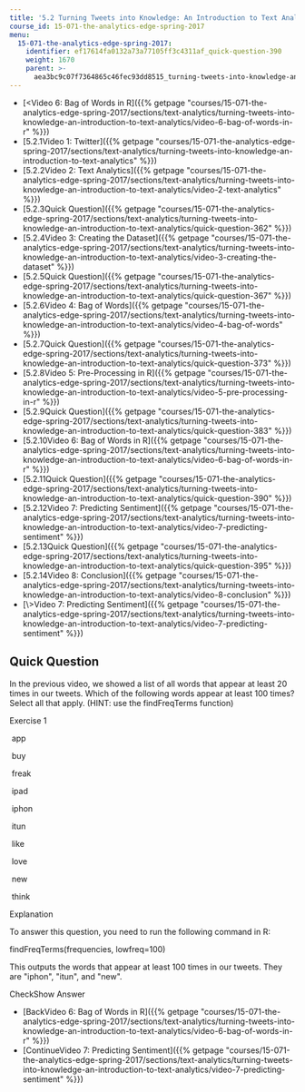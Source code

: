 ```yaml
---
title: '5.2 Turning Tweets into Knowledge: An Introduction to Text Analytics'
course_id: 15-071-the-analytics-edge-spring-2017
menu:
  15-071-the-analytics-edge-spring-2017:
    identifier: ef17614fa0132a73a77105ff3c4311af_quick-question-390
    weight: 1670
    parent: >-
      aea3bc9c07f7364865c46fec93dd8515_turning-tweets-into-knowledge-an-introduction-to-text-analytics
---
```

*   [<Video 6: Bag of Words in R]({{% getpage "courses/15-071-the-analytics-edge-spring-2017/sections/text-analytics/turning-tweets-into-knowledge-an-introduction-to-text-analytics/video-6-bag-of-words-in-r" %}})
*   [5.2.1Video 1: Twitter]({{% getpage "courses/15-071-the-analytics-edge-spring-2017/sections/text-analytics/turning-tweets-into-knowledge-an-introduction-to-text-analytics" %}})
*   [5.2.2Video 2: Text Analytics]({{% getpage "courses/15-071-the-analytics-edge-spring-2017/sections/text-analytics/turning-tweets-into-knowledge-an-introduction-to-text-analytics/video-2-text-analytics" %}})
*   [5.2.3Quick Question]({{% getpage "courses/15-071-the-analytics-edge-spring-2017/sections/text-analytics/turning-tweets-into-knowledge-an-introduction-to-text-analytics/quick-question-362" %}})
*   [5.2.4Video 3: Creating the Dataset]({{% getpage "courses/15-071-the-analytics-edge-spring-2017/sections/text-analytics/turning-tweets-into-knowledge-an-introduction-to-text-analytics/video-3-creating-the-dataset" %}})
*   [5.2.5Quick Question]({{% getpage "courses/15-071-the-analytics-edge-spring-2017/sections/text-analytics/turning-tweets-into-knowledge-an-introduction-to-text-analytics/quick-question-367" %}})
*   [5.2.6Video 4: Bag of Words]({{% getpage "courses/15-071-the-analytics-edge-spring-2017/sections/text-analytics/turning-tweets-into-knowledge-an-introduction-to-text-analytics/video-4-bag-of-words" %}})
*   [5.2.7Quick Question]({{% getpage "courses/15-071-the-analytics-edge-spring-2017/sections/text-analytics/turning-tweets-into-knowledge-an-introduction-to-text-analytics/quick-question-373" %}})
*   [5.2.8Video 5: Pre-Processing in R]({{% getpage "courses/15-071-the-analytics-edge-spring-2017/sections/text-analytics/turning-tweets-into-knowledge-an-introduction-to-text-analytics/video-5-pre-processing-in-r" %}})
*   [5.2.9Quick Question]({{% getpage "courses/15-071-the-analytics-edge-spring-2017/sections/text-analytics/turning-tweets-into-knowledge-an-introduction-to-text-analytics/quick-question-383" %}})
*   [5.2.10Video 6: Bag of Words in R]({{% getpage "courses/15-071-the-analytics-edge-spring-2017/sections/text-analytics/turning-tweets-into-knowledge-an-introduction-to-text-analytics/video-6-bag-of-words-in-r" %}})
*   [5.2.11Quick Question]({{% getpage "courses/15-071-the-analytics-edge-spring-2017/sections/text-analytics/turning-tweets-into-knowledge-an-introduction-to-text-analytics/quick-question-390" %}})
*   [5.2.12Video 7: Predicting Sentiment]({{% getpage "courses/15-071-the-analytics-edge-spring-2017/sections/text-analytics/turning-tweets-into-knowledge-an-introduction-to-text-analytics/video-7-predicting-sentiment" %}})
*   [5.2.13Quick Question]({{% getpage "courses/15-071-the-analytics-edge-spring-2017/sections/text-analytics/turning-tweets-into-knowledge-an-introduction-to-text-analytics/quick-question-395" %}})
*   [5.2.14Video 8: Conclusion]({{% getpage "courses/15-071-the-analytics-edge-spring-2017/sections/text-analytics/turning-tweets-into-knowledge-an-introduction-to-text-analytics/video-8-conclusion" %}})
*   [\\>Video 7: Predicting Sentiment]({{% getpage "courses/15-071-the-analytics-edge-spring-2017/sections/text-analytics/turning-tweets-into-knowledge-an-introduction-to-text-analytics/video-7-predicting-sentiment" %}})

Quick Question
--------------

In the previous video, we showed a list of all words that appear at least 20 times in our tweets. Which of the following words appear at least 100 times? Select all that apply. (HINT: use the findFreqTerms function)

Exercise 1

&nbsp;app&nbsp;

&nbsp;buy&nbsp;

&nbsp;freak&nbsp;

&nbsp;ipad&nbsp;

&nbsp;iphon&nbsp;

&nbsp;itun&nbsp;

&nbsp;like&nbsp;

&nbsp;love&nbsp;

&nbsp;new&nbsp;

&nbsp;think&nbsp;

Explanation

To answer this question, you need to run the following command in R:

findFreqTerms(frequencies, lowfreq=100)

This outputs the words that appear at least 100 times in our tweets. They are "iphon", "itun", and "new".

CheckShow Answer

*   [BackVideo 6: Bag of Words in R]({{% getpage "courses/15-071-the-analytics-edge-spring-2017/sections/text-analytics/turning-tweets-into-knowledge-an-introduction-to-text-analytics/video-6-bag-of-words-in-r" %}})
*   [ContinueVideo 7: Predicting Sentiment]({{% getpage "courses/15-071-the-analytics-edge-spring-2017/sections/text-analytics/turning-tweets-into-knowledge-an-introduction-to-text-analytics/video-7-predicting-sentiment" %}})